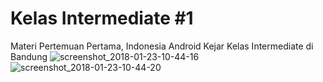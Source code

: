 # Kelas Intermediate #1
Materi Pertemuan Pertama, Indonesia Android Kejar Kelas Intermediate di Bandung
![screenshot_2018-01-23-10-44-16](https://user-images.githubusercontent.com/6210646/35257433-c1bb9780-002b-11e8-813f-4894846f40dd.png)
![screenshot_2018-01-23-10-44-20](https://user-images.githubusercontent.com/6210646/35257434-c4b6b9b0-002b-11e8-8012-41df11996b95.png)
